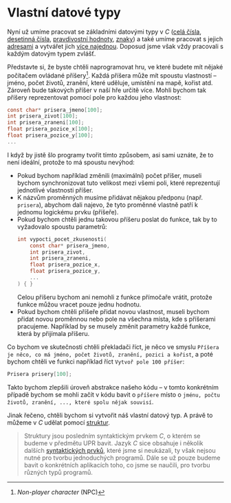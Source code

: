 # Vlastní datové typy
Nyní už umíme pracovat se základními datovými typy v *C*
([celá čísla](../datove_typy/celociselne_typy.md), [desetinná čísla](../datove_typy/desetinne_typy.md),
[pravdivostní hodnoty](../datove_typy/pravdivostni_typy.md), [znaky](../text/znaky.md)) a také
umíme pracovat s jejich [adresami](../prace_s_pameti/ukazatele.md) a vytvářet jich
[více najednou](../pole/pole.md). Doposud jsme však vždy pracovali s každým datovým typem zvlášť.

Představte si, že byste chtěli naprogramovat hru, ve které budete mít nějaké počítačem ovládané
příšery[^1]. Každá příšera může mít spoustu vlastností – jméno, počet životů, zranění, které uděluje,
umístění na mapě, kořist atd. Zároveň bude takových příšer v naší hře určitě více. Mohli bychom tak
příšery reprezentovat pomocí pole pro každou jeho vlastnost:
```c
const char* prisera_jmeno[100];
int prisera_zivot[100];
int prisera_zraneni[100];
float prisera_pozice_x[100];
float prisera_pozice_y[100];
...
```

[^1]: *Non-player character* (NPC)

I když by jistě šlo programy tvořit tímto způsobem, asi sami uznáte, že to není ideální, protože to
má spoustu nevýhod:
- Pokud bychom například změnili (maximální) počet příšer, museli bychom synchronizovat tuto velikost
mezi všemi poli, které reprezentují jednotlivé vlastnosti příšer.
- K názvům proměnných musíme přidávat nějakou předponu (např. `prisera`), abychom dali najevo, že
tyto proměnné vlastně patří k jednomu logickému prvku (příšeře).
- Pokud bychom chtěli jednu takovou příšeru poslat do funkce, tak by to vyžadovalo spoustu parametrů:
    ```c
    int vypocti_pocet_zkusenosti(
        const char* prisera_jmeno,
        int prisera_zivot,
        int prisera_zraneni,
        float prisera_pozice_x,
        float prisera_pozice_y,
        ...
    ) { }
    ```
    Celou příšeru bychom ani nemohli z funkce přímočaře vrátit, protože funkce můžou vracet pouze
    jednu hodnotu.
- Pokud bychom chtěli příšeře přidat novou vlastnost, museli bychom přidat novou proměnnou nebo pole
na všechna místa, kde s příšerami pracujeme. Například by se musely změnit parametry každé funkce,
která by přijímala příšeru.

Co bychom ve skutečnosti chtěli překladači říct, je něco ve smyslu `Příšera je něco, co má jméno,
počet životů, zranění, pozici a kořist`, a poté bychom chtěli ve funkci například říct `Vytvoř pole
100 příšer`:
```c
Prisera prisery[100];
```

Takto bychom zlepšili úroveň abstrakce našeho kódu – v tomto konkrétním případě bychom se mohli začít
v kódu bavit o `příšere` místo o `jménu, počtu životů, zranění, ..., které spolu nějak souvisí`. 

Jinak řečeno, chtěli bychom si vytvořit náš vlastní datový typ. A právě to můžeme v *C* udělat pomocí
[struktur](struktury.md).

> Struktury jsou posledním syntaktickým prvkem *C*, o kterém se budeme v předmětu UPR bavit. Jazyk
> *C* sice obsahuje i několik dalších [syntaktických prvků](../co_dal.md), které jsme si neukázali,
> ty však nejsou nutné pro tvorbu jednoduchých programů. Dále se už pouze budeme bavit o konkrétních
> aplikacích toho, co jsme se naučili, pro tvorbu různých typů programů.
